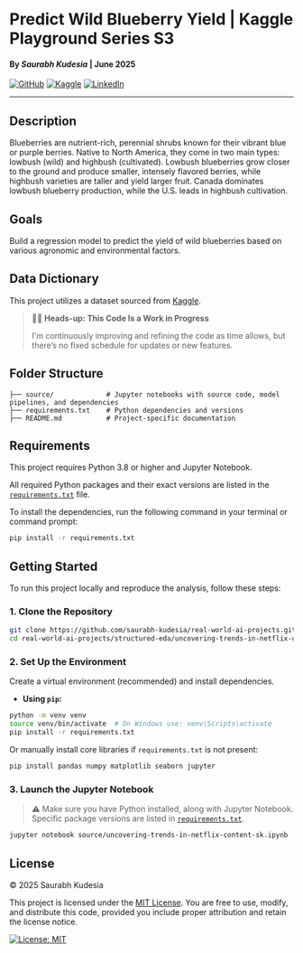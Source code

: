 # Predict Wild Blueberry Yield | Kaggle Playground Series S3
#### By *Saurabh Kudesia* | June 2025
[![GitHub](https://img.shields.io/badge/GitHub-100000?style=flat&logo=github&logoColor=white)](https://github.com/saurabh-kudesia)
[![Kaggle](https://img.shields.io/badge/Kaggle-20BEFF?style=flat&logo=kaggle&logoColor=white)](https://www.kaggle.com/saurabhkudesia)
[![LinkedIn](https://img.shields.io/badge/LinkedIn-0A66C2?style=flat&logo=linkedin&logoColor=white)](https://www.linkedin.com/in/saurabhkudesia/)

---
## Description
Blueberries are nutrient-rich, perennial shrubs known for their vibrant blue or purple berries. Native to North America, they come in two main types: lowbush (wild) and highbush (cultivated). Lowbush blueberries grow closer to the ground and produce smaller, intensely flavored berries, while highbush varieties are taller and yield larger fruit. Canada dominates lowbush blueberry production, while the U.S. leads in highbush cultivation.

## Goals
Build a regression model to predict the yield of wild blueberries based on various agronomic and environmental factors.

## Data Dictionary
This project utilizes a dataset sourced from
[Kaggle](https://www.kaggle.com/competitions/pascmlsig/data).

> 🔧🚧 **Heads-up: This Code Is a Work in Progress**
>
> I'm continuously improving and refining the code as time allows, but there’s no fixed schedule for updates or new features.

## Folder Structure
```
├── source/             # Jupyter notebooks with source code, model pipelines, and dependencies
├── requirements.txt    # Python dependencies and versions
├── README.md           # Project-specific documentation
```
## Requirements
This project requires Python 3.8 or higher and Jupyter Notebook.

All required Python packages and their exact versions are listed in the [`requirements.txt`](./requirements.txt) file.

To install the dependencies, run the following command in your terminal or command prompt:

```bash
pip install -r requirements.txt
```
## Getting Started
To run this project locally and reproduce the analysis, follow these steps:

### 1. Clone the Repository

```bash
git clone https://github.com/saurabh-kudesia/real-world-ai-projects.git
cd real-world-ai-projects/structured-eda/uncovering-trends-in-netflix-content/
````

### 2. Set Up the Environment
Create a virtual environment (recommended) and install dependencies.

* **Using `pip`:**

```bash
python -m venv venv
source venv/bin/activate  # On Windows use: venv\Scripts\activate
pip install -r requirements.txt
```

Or manually install core libraries if `requirements.txt` is not present:

```bash
pip install pandas numpy matplotlib seaborn jupyter
```

### 3. Launch the Jupyter Notebook
> ⚠️ Make sure you have Python installed, along with Jupyter Notebook.
> Specific package versions are listed in [`requirements.txt`](./requirements.txt).

```bash
jupyter notebook source/uncovering-trends-in-netflix-content-sk.ipynb
```

## License
© 2025 Saurabh Kudesia

This project is licensed under the [MIT License](https://opensource.org/licenses/MIT). You are free to use, modify, and distribute this code, provided you include proper attribution and retain the license notice.

[![License: MIT](https://img.shields.io/badge/License-MIT-blue.svg)](https://opensource.org/licenses/MIT)

